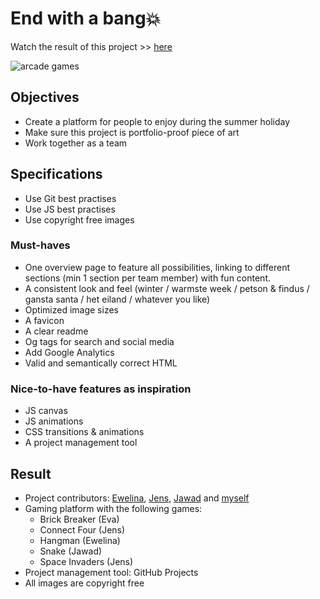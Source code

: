 # End with a bang💥

Watch the result of this project >> [here](https://wizardly-almeida-49c84a.netlify.app/)


![arcade games](https://user-images.githubusercontent.com/84382812/136977379-737115e2-2826-414d-b750-772aab021b45.PNG)

## Objectives
- Create a platform for people to enjoy during the summer holiday
- Make sure this project is portfolio-proof piece of art
- Work together as a team

## Specifications
- Use Git best practises
- Use JS best practises
- Use copyright free images

### Must-haves
- One overview page to feature all possibilities, linking to different sections (min 1 section per team member) with fun content.
- A consistent look and feel (winter / warmste week / petson & findus / gansta santa / het eiland / whatever you like)
- Optimized image sizes
- A favicon
- A clear readme
- Og tags for search and social media
- Add Google Analytics
- Valid and semantically correct HTML

### Nice-to-have features as inspiration
- JS canvas
- JS animations
- CSS transitions & animations
- A project management tool

## Result
- Project contributors: [Ewelina](https://github.com/EwelinaEwa), [Jens](https://github.com/JensRosseel), [Jawad](https://github.com/Jawad63) and [myself](https://github.com/EvaRoets)
- Gaming platform with the following games:
    * Brick Breaker (Eva)
    * Connect Four (Jens)
    * Hangman (Ewelina)
    * Snake (Jawad)
    * Space Invaders (Jens)
- Project management tool: GitHub Projects
- All images are copyright free
